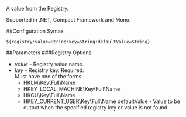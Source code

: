 A value from the Registry. 

Supported in .NET, Compact Framework and Mono.

##Configuration Syntax
```
${registry:value=String:key=String:defaultValue=String}
```

##Parameters
###Registry Options
* _value_ - Registry value name.
* _key_ - Registry key. Required.  
  Must have one of the forms:  
  * HKLM\Key\Full\Name
  * HKEY_LOCAL_MACHINE\Key\Full\Name
  * HKCU\Key\Full\Name
  * HKEY_CURRENT_USER\Key\Full\Name
defaultValue - Value to be output when the specified registry key or value is not found.